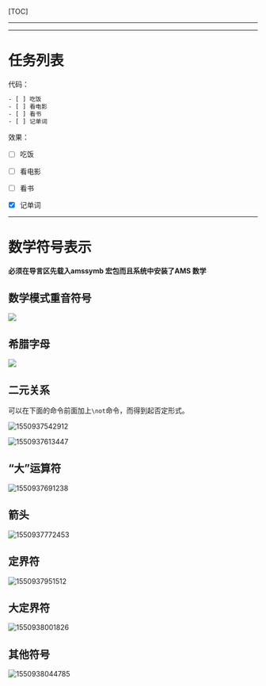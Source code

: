[TOC]

---

---

# 任务列表

代码：

```tex
- [ ] 吃饭
- [ ] 看电影
- [ ] 看书
- [ ] 记单词
```



效果：

- [ ] 吃饭
- [ ] 看电影
- [ ] 看书
- [x] 记单词



---



# 数学符号表示

**必须在导言区先载入amssymb 宏包而且系统中安装了AMS 数学**



## 数学模式重音符号

![](../Image/表1.png)



## 希腊字母

![](../Image/表2.png)



## 二元关系

可以在下面的命令前面加上`\not`命令，而得到起否定形式。

![1550937542912](../Image/表3.png)



![1550937613447](../Image/表4.png)



## “大”运算符

![1550937691238](../Image/表5.png)



## 箭头

![1550937772453](../Image/表6.png)



## 定界符

![1550937951512](../Image/表7.png)



## 大定界符

![1550938001826](../Image/表8.png)



## 其他符号

![1550938044785](../Image/表9.png)




